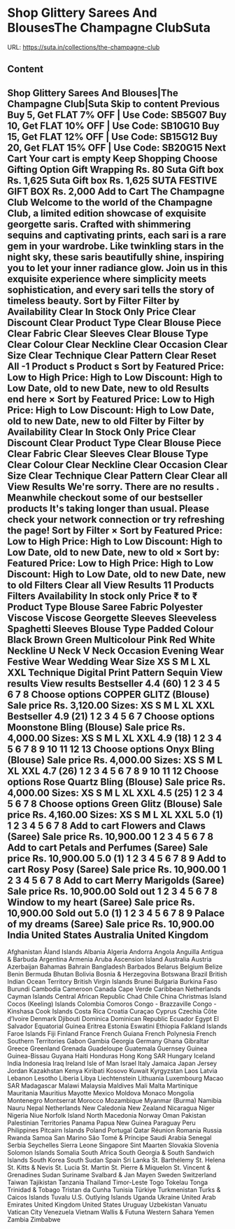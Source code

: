 # Shop Glittery Sarees And BlousesThe Champagne ClubSuta

URL: https://suta.in/collections/the-champagne-club

## Content

Shop Glittery Sarees And Blouses|The Champagne Club|Suta
Skip to content
Previous
Buy 5, Get FLAT 7% OFF | Use Code: SB5G07
Buy 10, Get FLAT 10% OFF | Use Code: SB10G10
Buy 15, Get FLAT 12% OFF | Use Code: SB15G12
Buy 20, Get FLAT 15% OFF | Use Code: SB20G15
Next
Cart
Your cart is empty
Keep Shopping
Choose Gifting Option
Gift Wrapping
Rs. 80
Suta Gift box
Rs. 1,625
Suta Gift box
Rs. 1,625
SUTA FESTIVE GIFT BOX
Rs. 2,000
Add to Cart
The Champagne Club
Welcome to the world of the Champagne Club, a limited edition showcase of exquisite georgette saris. Crafted with shimmering sequins and captivating prints, each sari is a rare gem in your wardrobe. Like twinkling stars in the night sky, these saris beautifully shine, inspiring you to let your inner radiance glow. Join us in this exquisite experience where simplicity meets sophistication, and every sari tells the story of timeless beauty.
Sort by
Filter
Filter by
Availability
Clear
In Stock Only
Price
Clear
Discount
Clear
Product Type
Clear
Blouse Piece
Clear
Fabric
Clear
Sleeves
Clear
Blouse Type
Clear
Colour
Clear
Neckline
Clear
Occasion
Clear
Size
Clear
Technique
Clear
Pattern
Clear
Reset All
-1
Product
s
Product
s
Sort by
Featured
Price: Low to High
Price: High to Low
Discount: High to Low
Date, old to new
Date, new to old
Results end here
×
Sort by
Featured
Price: Low to High
Price: High to Low
Discount: High to Low
Date, old to new
Date, new to old
Filter by
Filter by
Availability
Clear
In Stock Only
Price
Clear
Discount
Clear
Product Type
Clear
Blouse Piece
Clear
Fabric
Clear
Sleeves
Clear
Blouse Type
Clear
Colour
Clear
Neckline
Clear
Occasion
Clear
Size
Clear
Technique
Clear
Pattern
Clear
Clear all
View Results
We're sorry. There are no results
.
Meanwhile checkout some of our bestseller products
It's taking longer than usual. Please check your network connection or try refreshing the page!
Sort by
Filter
×
Sort by
Featured
Price: Low to High
Price: High to Low
Discount: High to Low
Date, old to new
Date, new to old
×
Sort by:
Featured
Price: Low to High
Price: High to Low
Discount: High to Low
Date, old to new
Date, new to old
Filters
Clear all
View Results
11 Products
Filters
Availability
In stock only
Price
₹
to
₹
Product Type
Blouse
Saree
Fabric
Polyester
Viscose
Viscose Georgette
Sleeves
Sleeveless
Spaghetti Sleeves
Blouse Type
Padded
Colour
Black
Brown
Green
Multicolour
Pink
Red
White
Neckline
U Neck
V Neck
Occasion
Evening Wear
Festive Wear
Wedding Wear
Size
XS
S
M
L
XL
XXL
Technique
Digital Print
Pattern
Sequin
View results
View results
Bestseller
4.4
(60)
1
2
3
4
5
6
7
8
Choose options
COPPER GLITZ (Blouse)
Sale price
Rs. 3,120.00
Sizes:
XS
S
M
L
XL
XXL
Bestseller
4.9
(21)
1
2
3
4
5
6
7
Choose options
Moonstone Bling (Blouse)
Sale price
Rs. 4,000.00
Sizes:
XS
S
M
L
XL
XXL
4.9
(18)
1
2
3
4
5
6
7
8
9
10
11
12
13
Choose options
Onyx Bling (Blouse)
Sale price
Rs. 4,000.00
Sizes:
XS
S
M
L
XL
XXL
4.7
(26)
1
2
3
4
5
6
7
8
9
10
11
12
Choose options
Rose Quartz Bling (Blouse)
Sale price
Rs. 4,000.00
Sizes:
XS
S
M
L
XL
XXL
4.5
(25)
1
2
3
4
5
6
7
8
Choose options
Green Glitz (Blouse)
Sale price
Rs. 4,160.00
Sizes:
XS
S
M
L
XL
XXL
5.0
(1)
1
2
3
4
5
6
7
8
Add to cart
Flowers and Claws (Saree)
Sale price
Rs. 10,900.00
1
2
3
4
5
6
7
8
Add to cart
Petals and Perfumes (Saree)
Sale price
Rs. 10,900.00
5.0
(1)
1
2
3
4
5
6
7
8
9
Add to cart
Rosy Posy (Saree)
Sale price
Rs. 10,900.00
1
2
3
4
5
6
7
8
Add to cart
Merry Marigolds (Saree)
Sale price
Rs. 10,900.00
Sold out
1
2
3
4
5
6
7
8
Window to my heart (Saree)
Sale price
Rs. 10,900.00
Sold out
5.0
(1)
1
2
3
4
5
6
7
8
9
Palace of my dreams (Saree)
Sale price
Rs. 10,900.00
India
United States
Australia
United Kingdom
---
Afghanistan
Åland Islands
Albania
Algeria
Andorra
Angola
Anguilla
Antigua & Barbuda
Argentina
Armenia
Aruba
Ascension Island
Australia
Austria
Azerbaijan
Bahamas
Bahrain
Bangladesh
Barbados
Belarus
Belgium
Belize
Benin
Bermuda
Bhutan
Bolivia
Bosnia & Herzegovina
Botswana
Brazil
British Indian Ocean Territory
British Virgin Islands
Brunei
Bulgaria
Burkina Faso
Burundi
Cambodia
Cameroon
Canada
Cape Verde
Caribbean Netherlands
Cayman Islands
Central African Republic
Chad
Chile
China
Christmas Island
Cocos (Keeling) Islands
Colombia
Comoros
Congo - Brazzaville
Congo - Kinshasa
Cook Islands
Costa Rica
Croatia
Curaçao
Cyprus
Czechia
Côte d’Ivoire
Denmark
Djibouti
Dominica
Dominican Republic
Ecuador
Egypt
El Salvador
Equatorial Guinea
Eritrea
Estonia
Eswatini
Ethiopia
Falkland Islands
Faroe Islands
Fiji
Finland
France
French Guiana
French Polynesia
French Southern Territories
Gabon
Gambia
Georgia
Germany
Ghana
Gibraltar
Greece
Greenland
Grenada
Guadeloupe
Guatemala
Guernsey
Guinea
Guinea-Bissau
Guyana
Haiti
Honduras
Hong Kong SAR
Hungary
Iceland
India
Indonesia
Iraq
Ireland
Isle of Man
Israel
Italy
Jamaica
Japan
Jersey
Jordan
Kazakhstan
Kenya
Kiribati
Kosovo
Kuwait
Kyrgyzstan
Laos
Latvia
Lebanon
Lesotho
Liberia
Libya
Liechtenstein
Lithuania
Luxembourg
Macao SAR
Madagascar
Malawi
Malaysia
Maldives
Mali
Malta
Martinique
Mauritania
Mauritius
Mayotte
Mexico
Moldova
Monaco
Mongolia
Montenegro
Montserrat
Morocco
Mozambique
Myanmar (Burma)
Namibia
Nauru
Nepal
Netherlands
New Caledonia
New Zealand
Nicaragua
Niger
Nigeria
Niue
Norfolk Island
North Macedonia
Norway
Oman
Pakistan
Palestinian Territories
Panama
Papua New Guinea
Paraguay
Peru
Philippines
Pitcairn Islands
Poland
Portugal
Qatar
Réunion
Romania
Russia
Rwanda
Samoa
San Marino
São Tomé & Príncipe
Saudi Arabia
Senegal
Serbia
Seychelles
Sierra Leone
Singapore
Sint Maarten
Slovakia
Slovenia
Solomon Islands
Somalia
South Africa
South Georgia & South Sandwich Islands
South Korea
South Sudan
Spain
Sri Lanka
St. Barthélemy
St. Helena
St. Kitts & Nevis
St. Lucia
St. Martin
St. Pierre & Miquelon
St. Vincent & Grenadines
Sudan
Suriname
Svalbard & Jan Mayen
Sweden
Switzerland
Taiwan
Tajikistan
Tanzania
Thailand
Timor-Leste
Togo
Tokelau
Tonga
Trinidad & Tobago
Tristan da Cunha
Tunisia
Türkiye
Turkmenistan
Turks & Caicos Islands
Tuvalu
U.S. Outlying Islands
Uganda
Ukraine
United Arab Emirates
United Kingdom
United States
Uruguay
Uzbekistan
Vanuatu
Vatican City
Venezuela
Vietnam
Wallis & Futuna
Western Sahara
Yemen
Zambia
Zimbabwe